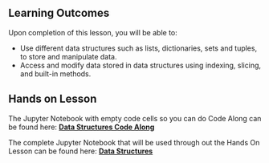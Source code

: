 <!-- # Lesson: Data Structures -->

## Learning Outcomes

Upon completion of this lesson, you will be able to:
  
  - Use different data structures such as lists, dictionaries, sets and tuples, to store and manipulate data.
  - Access and modify data stored in data structures using indexing, slicing, and built-in methods.

## Hands on Lesson

The Jupyter Notebook with empty code cells so you can do Code Along can be found here: **[Data Structures Code Along](https://github.com/data-bootcamp-v4/lessons/blob/main/1_intro_to_python/code_along_nb/1.1_data_structures.ipynb)**

The complete Jupyter Notebook that will be used through out the Hands On Lesson can be found here: **[Data Structures](https://github.com/data-bootcamp-v4/lessons/blob/main/1_intro_to_python/1.1_data_structures.ipynb)**